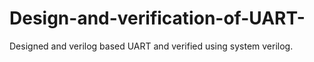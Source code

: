 # Design-and-verification-of-UART-
Designed and verilog based UART and verified using system verilog.
